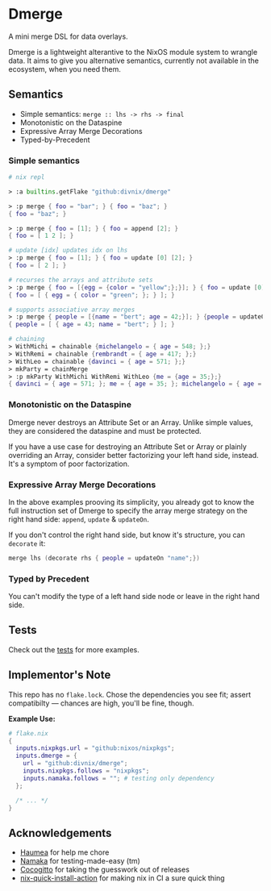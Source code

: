 # Dmerge

A mini merge DSL for data overlays.

Dmerge is a lightweight alterantive to the NixOS module system to wrangle data.
It aims to give you alternative semantics, currently not available in the ecosystem, when you need them.

## Semantics

- Simple semantics: `merge :: lhs -> rhs -> final`
- Monotonistic on the Dataspine
- Expressive Array Merge Decorations
- Typed-by-Precedent

### Simple semantics

```nix
# nix repl

> :a builtins.getFlake "github:divnix/dmerge"

> :p merge { foo = "bar"; } { foo = "baz"; }
{ foo = "baz"; }

> :p merge { foo = [1]; } { foo = append [2]; }
{ foo = [ 1 2 ]; }

# update [idx] updates idx on lhs
> :p merge { foo = [1]; } { foo = update [0] [2]; }
{ foo = [ 2 ]; }

# recurses the arrays and attribute sets
> :p merge { foo = [{egg = {color = "yellow";};}]; } { foo = update [0] [{egg = {color = "green";};}]; }
{ foo = [ { egg = { color = "green"; }; } ]; }

# supports associative array merges
> :p merge { people = [{name = "bert"; age = 42;}]; } {people = updateOn "name" [{name = "bert"; age = 43;}]; }
{ people = [ { age = 43; name = "bert"; } ]; }

# chaining
> WithMichi = chainable {michelangelo = { age = 548; };}
> WithRemi = chainable {rembrandt = { age = 417; };}
> WithLeo = chainable {davinci = { age = 571; };}
> mkParty = chainMerge
> :p mkParty WithMichi WithRemi WithLeo {me = {age = 35;};}
{ davinci = { age = 571; }; me = { age = 35; }; michelangelo = { age = 548; }; rembrandt = { age = 417; }; }

```

### Monotonistic on the Dataspine

Dmerge never destroys an Attribute Set or an Array.
Unlike simple values, they are considered the dataspine and must be protected.

If you have a use case for destroying an Attribute Set or Array or plainly overriding an Array,
consider better factorizing your left hand side, instead. It's a symptom of poor factorization.

### Expressive Array Merge Decorations

In the above examples prooving its simplicity, you already got to know the full instruction set
of Dmerge to specify the array merge strategy on the right hand side: `append`, `update` & `updateOn`.

If you don't control the right hand side, but know it's structure, you can `decorate` it:

```nix
merge lhs (decorate rhs { people = updateOn "name";})
```

### Typed by Precedent

You can't modify the type of a left hand side node or leave in the right hand side.

## Tests

Check out the [tests](https://github.com/divnix/dmerge/tree/main/tests) for more examples.

## Implementor's Note

This repo has no `flake.lock`. Chose the dependencies you see fit; assert compatibilty &mdash; chances are high, you'll be fine, though.

**Example Use:**

```nix
# flake.nix
{
  inputs.nixpkgs.url = "github:nixos/nixpkgs";
  inputs.dmerge = {
    url = "github:divnix/dmerge";
    inputs.nixpkgs.follows = "nixpkgs";
    inputs.namaka.follows = ""; # testing only dependency
  };

  /* ... */
}
```

## Acknowledgements

- [Haumea](https://github.com/nix-community/haumea) for help me chore
- [Namaka](https://github.com/nix-community/namaka) for testing-made-easy (tm)
- [Cocogitto](https://github.com/cocogitto/cocogitto) for taking the guesswork out of releases
- [nix-quick-install-action](https://github.com/nixbuild/nix-quick-install-action) for making nix in CI a sure quick thing
